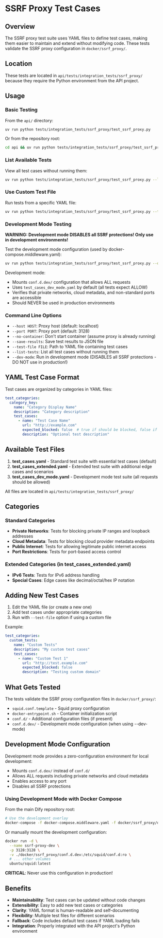 # SSRF Proxy Test Cases

## Overview

The SSRF proxy test suite uses YAML files to define test cases, making them easier to maintain and extend without modifying code. These tests validate the SSRF proxy configuration in `docker/ssrf_proxy/`.

## Location

These tests are located in `api/tests/integration_tests/ssrf_proxy/` because they require the Python environment from the API project.

## Usage

### Basic Testing

From the `api/` directory:

```bash
uv run python tests/integration_tests/ssrf_proxy/test_ssrf_proxy.py
```

Or from the repository root:

```bash
cd api && uv run python tests/integration_tests/ssrf_proxy/test_ssrf_proxy.py
```

### List Available Tests

View all test cases without running them:

```bash
uv run python tests/integration_tests/ssrf_proxy/test_ssrf_proxy.py --list-tests
```

### Use Custom Test File

Run tests from a specific YAML file:

```bash
uv run python tests/integration_tests/ssrf_proxy/test_ssrf_proxy.py --test-file test_cases_extended.yaml
```

### Development Mode Testing

**WARNING: Development mode DISABLES all SSRF protections! Only use in development environments!**

Test the development mode configuration (used by docker-compose.middleware.yaml):

```bash
uv run python tests/integration_tests/ssrf_proxy/test_ssrf_proxy.py --dev-mode
```

Development mode:

- Mounts `conf.d.dev/` configuration that allows ALL requests
- Uses `test_cases_dev_mode.yaml` by default (all tests expect ALLOW)
- Verifies that private networks, cloud metadata, and non-standard ports are accessible
- Should NEVER be used in production environments

### Command Line Options

- `--host HOST`: Proxy host (default: localhost)
- `--port PORT`: Proxy port (default: 3128)
- `--no-container`: Don't start container (assume proxy is already running)
- `--save-results`: Save test results to JSON file
- `--test-file FILE`: Path to YAML file containing test cases
- `--list-tests`: List all test cases without running them
- `--dev-mode`: Run in development mode (DISABLES all SSRF protections - DO NOT use in production!)

## YAML Test Case Format

Test cases are organized by categories in YAML files:

```yaml
test_categories:
  category_key:
    name: "Category Display Name"
    description: "Category description"
    test_cases:
      - name: "Test Case Name"
        url: "http://example.com"
        expected_blocked: false  # true if should be blocked, false if allowed
        description: "Optional test description"
```

## Available Test Files

1. **test_cases.yaml** - Standard test suite with essential test cases (default)
1. **test_cases_extended.yaml** - Extended test suite with additional edge cases and scenarios
1. **test_cases_dev_mode.yaml** - Development mode test suite (all requests should be allowed)

All files are located in `api/tests/integration_tests/ssrf_proxy/`

## Categories

### Standard Categories

- **Private Networks**: Tests for blocking private IP ranges and loopback addresses
- **Cloud Metadata**: Tests for blocking cloud provider metadata endpoints
- **Public Internet**: Tests for allowing legitimate public internet access
- **Port Restrictions**: Tests for port-based access control

### Extended Categories (in test_cases_extended.yaml)

- **IPv6 Tests**: Tests for IPv6 address handling
- **Special Cases**: Edge cases like decimal/octal/hex IP notation

## Adding New Test Cases

1. Edit the YAML file (or create a new one)
1. Add test cases under appropriate categories
1. Run with `--test-file` option if using a custom file

Example:

```yaml
test_categories:
  custom_tests:
    name: "Custom Tests"
    description: "My custom test cases"
    test_cases:
      - name: "Custom Test 1"
        url: "http://test.example.com"
        expected_blocked: false
        description: "Testing custom domain"
```

## What Gets Tested

The tests validate the SSRF proxy configuration files in `docker/ssrf_proxy/`:

- `squid.conf.template` - Squid proxy configuration
- `docker-entrypoint.sh` - Container initialization script
- `conf.d/` - Additional configuration files (if present)
- `conf.d.dev/` - Development mode configuration (when using --dev-mode)

## Development Mode Configuration

Development mode provides a zero-configuration environment for local development:

- Mounts `conf.d.dev/` instead of `conf.d/`
- Allows ALL requests including private networks and cloud metadata
- Enables access to any port
- Disables all SSRF protections

### Using Development Mode with Docker Compose

From the main Dify repository root:

```bash
# Use the development overlay
docker-compose -f docker-compose.middleware.yaml -f docker/ssrf_proxy/docker-compose.dev.yaml up ssrf_proxy
```

Or manually mount the development configuration:

```bash
docker run -d \
  --name ssrf-proxy-dev \
  -p 3128:3128 \
  -v ./docker/ssrf_proxy/conf.d.dev:/etc/squid/conf.d:ro \
  # ... other volumes
  ubuntu/squid:latest
```

**CRITICAL**: Never use this configuration in production!

## Benefits

- **Maintainability**: Test cases can be updated without code changes
- **Extensibility**: Easy to add new test cases or categories
- **Clarity**: YAML format is human-readable and self-documenting
- **Flexibility**: Multiple test files for different scenarios
- **Fallback**: Code includes default test cases if YAML loading fails
- **Integration**: Properly integrated with the API project's Python environment
